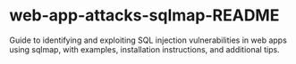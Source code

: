 # web-app-attacks-sqlmap-README
Guide to identifying and exploiting SQL injection vulnerabilities in web apps using sqlmap, with examples, installation instructions, and additional tips. 
